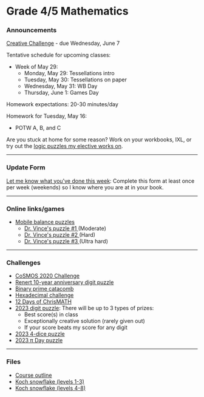 # Grade 4/5 Mathematics

### Announcements

<a href="http://vchan2.github.io/Challenges/Creative_Challenge.pdf">Creative Challenge</a> - due Wednesday, June 7


Tentative schedule for upcoming classes:

<!--
* Week of September 12:
    * Monday, September 12: Assessments
    * Tuesday, September 13: Assessments
    * Wednesday, September 14: WB day
    * Thursday, September 15: Games day
* Week of September 19:
    * Monday, September 19: PiMC Fermat 2022
    * Tuesday, September 20: PiMC Fermat 2022, Number Knockout
    * Wednesday, September 21: WB day
    * Thursday, September 22: Games day
* Week of September 26:
    * Monday, September 26: Hamiltonian path probability
    * Tuesday, September 27: Hamiltonian path probability
    * Wednesday, September 28: WB day
    * Thursday, September 29: FRIDAY SCHEDULE
    * Friday, September 30: Games day (Ubongo)
* Week of October 3:
    * Monday, October 3: Math contest
    * Tuesday, October 4: Extreme math
    * Wednesday, October 5: WB day
    * Thursday, October 6: Games day
* Week of October 10:
    * Tuesday, October 11: Prime factorization and number of factors
    * Wednesday, October 12: WB day
    * Thursday, October 13: Games day
* Week of October 17:
    * Monday, October 17: Prime factorization and number of factors
    * Tuesday, October 18: Puzzle
    * Wednesday, October 19: WB day
    * Thursday, October 20: Games day
* Week of October 24:
    * Monday, October 24: Inkies
    * Tuesday, October 25: Haunted puzzles
    * Wednesday, October 26: Pumpkin measurement
    * Thursday, October 27: WB day
* Week of October 31:
    * Monday, October 31: Halloween (no class)
    * Tuesday, November 1: Mobile puzzles
    * Wednesday, November 2: WB day
    * Thursday, November 3: Games day
* Week of November 14:
    * Monday, November 14: Reviews A and B
    * Tuesday, November 15: WB day
    * Wednesday, November 16: BCC
    * Thursday, November 17: Games day
* Week of November 21:
    * Monday, November 21: Systems of 2 linear equations
    * Tuesday, November 22: COL HArts (no class)
    * Wednesday, November 23: WB Day
    * Thursday, November 24: Games day (Inverse tournament)
* Week of November 28:
    * Monday, November 28: Number bases - introduction
    * Tuesday, November 29: Number bases - binary
    * Wednesday, November 39: Games day (Inverse tournament)
    * Thursday, December 1: WB Day
* Week of December 5:
    * Monday, December 5: Number bases - 3-dice in octal
    * Tuesday, December 6: Number bases - primes in binary puzzle
    * Wednesday, December 7: WB day 
    * Thursday, December 8: Games Day (Inverse tournament)
* Week of December 12:
    * Monday, December 12: Number bases - hexadecimal
    * Tuesday, December 13: Number bases - primes in binary puzzle
    * Wednesday, December 14: WB day 
    * Thursday, December 15: Games Day (Inverse tournament)
* Week of December 19:
    * Monday, December 19: Number bases - assorted contest problems
    * Tuesday, December 20: Winter math craft
    * Wednesday, December 21: WB day 
    * Thursday, December 22: Games Day
* Week of January 9:
    * Monday, January 9: Problem of the week
    * Tuesday, January 10: Problem of the week extension
    * Wednesday, January 11: WB day 
    * Thursday, January 12: Games Day
* Week of January 16:
    * Monday, January 16: Modular arithmetic
    * Tuesday, January 17: Modular arithmetic
    * Wednesday, January 18: WB day 
    * Thursday, January 19: Games Day
* Week of January 23:
    * Monday, January 23: Modular arithmetic
    * Tuesday, January 24: Modular arithmetic
    * Wednesday, January 25: WB day 
    * Thursday, January 26: Games Day
* Week of January 30:
    * Monday, January 30: Modular arithmetic
    * Tuesday, January 31: Quadrilaterals
    * Wednesday, February 1: WB day 
    * Thursday, February 2: Games Day
* Week of February 6:
    * Monday, February 6: Quadrilaterals project (more on quadrilaterals)
    * Tuesday, February 7: Quadrilaterals project (Venn-like diagrams)
    * Wednesday, February 1: Quadrilaterals project (geometric construction)
    * Thursday, February 2: Quadrilaterals project (work time)
* Week of February 27:
    * Monday, February 27: 2018 and 2019 Pascal review
    * Tuesday, February 28: Geometric construction
    * Wednesday, March 1: WB Day
    * Thursday, March 2: Games Day
* Week of March 6:
    * Monday, March 6: Geometric construction
    * Tuesday, March 7: WB Day/pi qualifiers
    * Wednesday, March 8: COL PE (no class)
    * Thursday, March 9: Games Day/pi qualifiers
* Week of March 13:
    * Monday, March 13: pi day
    * Tuesday, March 14: pi day
    * Wednesday, March 15: WB Day
    * Thursday, March 16: Games Day
* Week of March 20:
    * Monday, March 20: Renert Rabbit prep
    * Tuesday, March 21: Renert Rabbit prep
    * Wednesday, March 22: WB Day
    * Thursday, March 23: Renert Rabbit
* Week of March 27:
    * Monday, March 27: Renert Rabbit review
    * Tuesday, March 28: JMC prep (2012)
    * Wednesday, March 29: WB Day
    * Thursday, March 30: Games Day
* Week of April 3:
    * Monday, April 4: JMC review (2012)
    * Tuesday, April 5: JMC review (2012, 2013)
    * Wednesday, April 6: WB Day
    * Thursday, April 7: Games Day
* Week of April 10:
    * Monday, April 11: CESMC review (2012, 2013)
    * Tuesday, April 12: WB Day
    * Wednesday, April 13: Games Day
    * Thursday, April 14: No class
* Week of April 24:
    * Monday, April 24: CESMC review (2014-2017)
    * Tuesday, April 25: CESMC prep
    * Wednesday, April 26: CESMC
    * Thursday, April 27: Games Day
* Week of May 1:
    * Monday, May 1: JMC review (2014-2015)
    * Tuesday, May 2: JMC prep
    * Wednesday, May 3: JMC
    * Thursday, May 4: Games Day
* Week of May 8:
    * Monday, May 8: POTW
    * Tuesday, May 9: No class
    * Wednesday, May 10: No class
    * Thursday, May 11: WB Day
* Week of May 15:
    * Monday, May 15: POTW
    * Tuesday, May 16: WB Day
    * Wednesday, May 17: Gauss
    * Thursday, May 18: CoSMOS
* Week of May 22:
    * Monday, May 22: No class (holiday)
    * Tuesday, May 23: POTW (Mr. Vlad)
    * Wednesday, May 24: Games Day (Mr. Merrick)
    * Thursday, May 25: WB Day (Mr. Vlad)
-->
* Week of May 29:
    * Monday, May 29: Tessellations intro
    * Tuesday, May 30: Tessellations on paper
    * Wednesday, May 31: WB Day
    * Thursday, June 1: Games Day

<!--
* Week of June 5:
    * Monday, June 5: 
    * Tuesday, June 6:  Day
    * Wednesday, June 7: Games Day
    * Thursday, June 8: WB Day
-->

Homework expectations: 20-30 minutes/day

Homework for Tuesday, May 16:
   * POTW A, B, and C


<!--
Homework for Monday, Mar. 18:
   * 2013 JMC

Homework for Tuesday, Mar. 11:
   * 2021 and 2022 Renert Rabbit

Homework for Thursday, Feb. 9:
   * Quadrilateral project
      * <a href="https://vchan2.github.io/2022gr45/quadrilaterals.pdf">Information and example</a>
      * <a href="https://vchan2.github.io/2022gr45/Venn-like_triangles.pdf">Another example of a Venn-like diagram for triangles</a>
      * <a href="https://vchan2.github.io/2022gr45/Fact_file_eg_isosceles_triangle.pdf">Example of a fact file for the isosceles triangle</a>


Homework for Monday, Jan. 9:
   * <a href="https://vchan2.github.io/2022gr45/Number_Bases.pdf">Number Bases</a> - at least 5 questions

Homework for Wednesday, Dec. 14:
   * Hexadecimal conversion
-->

<!--
Over the April break, spend an average of at least 20 minutes on math per day. This time should be spent on: 
  * the <a href="https://vchan2.github.io/2021gr45/AprilBreak_CESMC-2016-Level-1.pdf">2016 CESMC</a> and <a href="https://vchan2.github.io/2021gr45/AprilBreak_Paper1.pdf">Paper 1</a> (MANDATORY),
  * <a href="https://vchan2.github.io/2021gr45/AprilBreak_Paper2.pdf">Paper 2</a> (OPTIONAL)
  * mental math (can be done orally with a parent, for e.g.)
  * math puzzles (e.g. sudoku, inkies, pixel puzzles, logic puzzles - many can be found on my <a href="https://vchan2.github.io/2021logicpuzzles.html">logic elective website</a>)
  * math games (e.g. 3 or 4-dice, aggression, 24, non-arcade <a href="mathplayground.com/">mathplayground games</a>)
  * <a href="https://ca.ixl.com/">IXL</a> (if you want to use IXL and do not have an active account, I need to know)
  * math contests
  * workbook power builders, final review, corrections, or content that is generally review/understood
-->

<!--
Over the break, spend an average of at least 20 minutes on math per day. This time should be spent on: 
  * Reviews A and B (MANDATORY),
  * mental math (can be done orally with a parent, for e.g.)
  * math puzzles (e.g. sudoku, inkies, pixel puzzles, logic puzzles - many can be found on my <a href="https://vchan2.github.io/2020logicpuzzles.html">logic elective website</a>)
  * math games (e.g. 3 or 4-dice, aggression, 24, non-arcade <a href="mathplayground.com/">mathplayground games</a>)
  * <a href="https://ca.ixl.com/">IXL</a> (if you want to use IXL and do not have an active account, I need to know)
  * math contests
  * workbook power builders, final review, corrections, or content that is generally review/understood
-->

<!--
Homework for Tuesday, April 5: 
  * Submit the JMC practice contest
Homework for Monday, March 21:
  * Submit the 2021 Renert Rabbit
Homework for Tuesday, February 15: 
  * Finish all 8 questions of the <a href="https://vchan2.github.io/2021gr45/Changing_ratios_adv_1.pdf">advanced "changing ratios" handout</a>
Homework for Tuesday, February 8: 
  * Finish the first 11 questions of the <a href="https://vchan2.github.io/2021gr45/changing_ratios_1.pdf">"changing ratios" handout</a>
Homework for Tuesday, February 1: 
  * Finish rotations handout
Homework for Tuesday, January 25: 
  * Finish first reflection handout and at least one of each type of problem (6 total) on the reflection of boxes handout
Homework for Tuesday, January 18: 
  * Finish translation handout
-->


<!--
Homework for Tuesday, December 7: 
  * Finish all 8 questions of the <a href="https://vchan2.github.io/2021gr45/Systems_of_2lin_eqns.pdf">"Systems of (2) linear equations" handout</a>
  * Finish 2 questions of the <a href="https://vchan2.github.io/2021gr45/Systems_of_3lin_eqns.pdf">"Systems of (3) linear equations" handout</a>
Note: fully worked out solutions using both elimination and substitution can be seen in this <a href="https://vchan2.github.io/2021gr45/Systems_of_2lin_eqns_eg.pdf">example</a>.
Homework for Tuesday, November 30: 
  * Finish all questions in Series 2 of the Shape Algebra packet
Homework for Tuesday, November 23: 
  * Finish up to question 15 in Series 1 of the Shape Algebra packet
-->

<!--
Over the break, spend an average of at least 20 minutes on math per day. This time should be spent on: 
  * Reviews A and B (MANDATORY),
  * mental math (can be done orally with a parent, for e.g.)
  * math puzzles (e.g. sudoku, inkies, pixel puzzles, logic puzzles - many can be found on my <a href="https://vchan2.github.io/2020logicpuzzles.html">logic elective website</a>)
  * math games (e.g. 3 or 4-dice, aggression, 24, non-arcade <a href="mathplayground.com/">mathplayground games</a>)
  * <a href="https://ca.ixl.com/">IXL</a> (if you want to use IXL and do not have an active account, I need to know)
  * math contests
  * workbook power builders, final review, corrections, or content that is generally review/understood
  * <a href="https://vchan2.github.io/Challenges/Rainbow_Stones.pdf">Rainbow stones</a> challenge (<a href="https://docs.google.com/spreadsheets/d/14wqepGsFxLAjsrSy6zXiKBE_6OWczlzNFa5q82cPxqg/edit?usp=sharing">Updated Rainbow stones checker</a>)
-->

<!--
Homework for Monday, October 25: 
  * Submit your estimates for the <a href="https://renertmath.github.io/RenertMath-PumpkinBomb2021/">Pumpkin Bomb 2021</a> activity
Homework for Friday, September 3:
  * Read and sign the course outline with your parents.
  * Complete the Introduction Questionnaire. This should take you about 15-25 minutes.
Homework for Tuesday, September 7:
  * Finish as much of the <a href="https://vchan2.github.io/Activities/0-100%20digit%20puzzle%20template.pdf">3 dice sheet</a> as you can (0 to 100 using 1, 4, 9)
  * (optional) <a href="https://vchan2.github.io/2021gr45/Word_problem_2021-09-03.pdf"> Word problem </a> 
Homework for Wednesday, September 29:
  * Finish order of operations/converting fractions to decimals booklet
-->


<!--
Over the break, spend at least 20 minutes on math per day. This time should be spent on: 
  * Reviews A and B,
  * <a href="https://vchan2.github.io/Challenges/2021-04-01_digit_puzzle.pdf"> 2021-04-01 challenge </a> (optional)
  * mental math (can be done orally with a parent, for e.g.)
  * math puzzles (e.g. sudoku, inkies, pixel puzzles, logic puzzles - many can be found on my <a href="https://vchan2.github.io/2020logicpuzzles.html">logic elective website</a>)
  * math games (e.g. 3 or 4-dice, aggression, 24, non-arcade <a href="mathplayground.com/">mathplayground games</a>)
  * <a href="https://ca.ixl.com/">IXL</a> (if you want to use IXL and do not have an active account, I need to know)
  * math contests - the Junior Math Contest is coming up, you can find past problems for practice <a href="https://science.ucalgary.ca/mathematics-statistics/engagement/educational-outreach/junior-math-contest/archive"> here</a>
  * workbook power builders, final review, corrections, or content that is generally review/understood
-->

<!--
Over the break, spend at least 20 minutes on math per day. This time should be spent on: 
  * Reviews A and B,
  * mental math (can be done orally with a parent, for e.g.)
  * math puzzles (e.g. sudoku, inkies, pixel puzzles, logic puzzles - many can be found on my <a href="https://vchan2.github.io/2020logicpuzzles.html">logic elective website</a>)
  * math games (e.g. 3 or 4-dice, aggression, 24, non-arcade <a href="mathplayground.com/">mathplayground games</a>)
  * <a href="https://ca.ixl.com/">IXL</a> (if you want to use IXL and do not have an active account, I need to know)
  * math contests
  * workbook power builders, final review, corrections, or content that is generally review/understood
  * <a href="https://vchan2.github.io/Challenges/Cupid's_quiver.pdf">Cupid's quiver challenge</a>
-->


<!--
Optional work for next week: create your own <a href="https://solveme.edc.org/mobiles/">mobile balance puzzles</a>.
Specific homework for Thursday, Feb. 4:
  * Write down your mathemagic trick in clearly defined steps as you would explain to an audience, and include a proof using algebra to show why your trick works.
Specific homework for Monday, Jan. 25:
  * Finish questions 1)a), 2)a), 3)a), and 4)a) from the <a href="https://vchan2.github.io/algebra/Algebra.pdf">"Misc. algebra problems" handout</a>. You must show all of your work, neatly and clearly. You may use a calculator.
Specific homework for Thursday, Jan. 14:
  * Finish the table from the <a href="https://vchan2.github.io/Activities/Packing-Pasta-handout.pdf">pasta packing activity</a>.
Specific homework for Monday, Jan. 4:
  * Complete Reviews A (no calculator) and B (calculator allowed). Your parents have the links. 
Over the break, try to spend an average of 20 minutes on math per day. This time should be spent on: 
  * Reviews A and B,
  * mental math (can be done orally with a parent, for e.g.)
  * math puzzles (e.g. sudoku, inkies, pixel puzzles, logic puzzles - some can be found on my <a href="https://vchan2.github.io/2020logicpuzzles.html">logic elective website</a>)
  * math games (e.g. 3 or 4-dice, aggression, 24, non-arcade <a href="mathplayground.com/">mathplayground games</a>)
  * <a href="https://ca.ixl.com/">IXL</a> (if you want to use IXL and do not have an active account, I need to know)
  * math contests
  * workbook power builders, final review, corrections, or content that is generally review/understood
  * the <a href="https://vchan2.github.io/Challenges/2020-21Winter_Break.pdf">Winter Break math challenges</a>
Over the break, spend at least 20 minutes on math per day. This time should be spent on: 
  * Reviews A and B,
  * mental math (can be done orally with a parent, for e.g.)
  * math puzzles (e.g. sudoku, inkies, pixel puzzles, logic puzzles - some can be found on my <a href="https://vchan2.github.io/2020logicpuzzles.html">logic elective website</a>)
  * math games (e.g. 3 or 4-dice, aggression, 24, non-arcade <a href="mathplayground.com/">mathplayground games</a>)
  * <a href="https://ca.ixl.com/">IXL</a> (if your child wishes to use IXL and does not have an active account, I need to know)
  * math contests - the BCC is coming up, you can find past problems for practice <a href="https://www.cemc.uwaterloo.ca/contests/past_contests.html#bcc"> here</a>
  * workbook power builders, final review, corrections, or content that is generally review/understood
-->


Are you stuck at home for some reason? Work on your workbooks, IXL, or try out the <a href="https://vchan2.github.io/2020logicpuzzles.html">logic puzzles my elective works on</a>.


<!--
Specific homework for Monday, June 21:
  * Fill out the End of Year feedback form (link available on Schoology)
Specific homework for Tuesday, June 8:
  * Make a copy of the <a href="https://docs.google.com/spreadsheets/d/1sd3U_BpCH6cc2I2BII17FAu8l3euVEq39oqJjDm8eLA/edit?usp=sharing">Pokemon data</a> (click on "File", then "Make a copy")
  * Play around with the graphs you can make using this data (click on "Insert", then "Chart"). You should have at least 2 different graphs/charts, but feel free to explore as many as you would like. Note: you should be using the data from the first tab, "Simplified_data", unless you would like to explore more variables and work with the data from the second tab, "Raw_data".
Specific homework for Thursday, June 3:
  * Fill out <a href="https://forms.gle/wNsXz2XbZ79ec1Gh8">this form</a> to submit your answers for the distance estimation.
Specific homework for Tuesday, May 4:
  * Create a tessellation, either digitally or on paper, using translations, reflections, or rotations. Feel free to add design embellishments, similar to the Escher tessellations we looked at in class. We will have a competition in-class to find the most interesting design! (For the tessellation project, you don't need more than 3x3 = 9 tiles in your tessellation, just to show how the tessellation works. In more complex tessellations, it turns out 9 might not be enough, but for the types of tessellations we did, it will be. Some people are experiencing difficulty with geogebra running too slowly when you have too many objects.)
Specific homework for Tuesday, April 27:
  * Practice making a single PDF of your "solutions" and uploading using the google form
Specific homework for Monday, April 26:
  * Play around with your translation tessellation. You may want to create a tessellation on paper based on your digital model.
Specific homework for Tuesday, March 23:
  * Complete, to the best of your ability, the 2019 JMC that was handed out in class. 
Specific homework for Tuesday, December 15:
  * Finish questions 9 and 10 on the <a href="https://vchan2.github.io/2020gr4/changing_ratios_01.pdf">"Changing Ratios"</a> handout.
Specific homework for Thursday, December 10:
  * Finish questions 6 and 7 on the <a href="https://vchan2.github.io/2020gr4/changing_ratios_01.pdf">"Changing Ratios"</a> handout.
Specific homework for Wednesday, December 9:
  * Finish questions 4 and 5 on the <a href="https://vchan2.github.io/2020gr4/changing_ratios_01.pdf">"Changing Ratios"</a> handout.
Specific homework for Monday, November 16: 
  * Finish Reviews A and B (get the link from your parents). You may test the system <a href="https://forms.gle/VezpduniDmU74iwb8"> here</a>.
Specific homework for Tuesday, October 13:
  * Finish the shape algebra series 0 and 1.
Specific homework for Monday, September 21:
  * Finish your worksheets (counts towards your daily math)
Specific homework for Thursday, September 3, 2020:
  * Join the Schoology course.
  * Fill out the <a href="https://forms.gle/7Cr4h1FoWTxSz2TD8">update form</a>.
  * Sign the course outline, have your parents sign it, and bring it to class.
  * Finish your "biography sheet" with the 4 questions.
  * Have an answer to the question: "What is the purpose of learning math?"
-->

---

### Update Form

<a href="https://forms.gle/TY1dej4kVh353kiN9"> Let me know what you've done this week</a>: Complete this form at least once per week (weekends) so I know where you are at in your book. 


<!--
You can see below if your entry has been recorded (it can take several minutes for the spreadsheet to update). Only record new information since your last update.
<p align="center">
<iframe src="https://docs.google.com/spreadsheets/d/e/2PACX-1vRKyjFED2oGNFD4i9CIM8U-lV3gmKU87IDq_tS0SBiLS3ySz7vH8cmXuCaIQPwvNMvZe8LxS6t5Hm9z/pubhtml?gid=37727654&amp;single=true&amp;widget=true&amp;headers=false" width="60%" height = "400"></iframe>
</p>
-->

---

### Online links/games

* <a href="https://solveme.edc.org/mobiles/"> Mobile balance puzzles </a>
   * <a href="https://solveme.edc.org/mobiles/?mobiles=200662"> Dr. Vince's puzzle #1 </a> (Moderate)
   * <a href="https://solveme.edc.org/mobiles/?mobiles=201443"> Dr. Vince's puzzle #2 </a> (Hard)
   * <a href="https://solveme.edc.org/mobiles/?mobiles=201442"> Dr. Vince's puzzle #3 </a> (Ultra hard)


<!--
* <a href="https://hex.frvr.com/">Hexagon line puzzle</a>
-->

<!--
* <a href="https://krazydad.com/play/starbattle/">krazydad Star Battle interactive</a>
* <a href="https://www.mathplayground.com/candy_challenge_game.html">Candy challenge</a>
* <a href="https://www.puzzle-tents.com/">Tents</a>
-->

<!--
* <a href="https://snap.berkeley.edu/snap/snap.html#present:Username=psafa&ProjectName=Numbers%20Game"> Measurement/estimation game </a>
* <a href="https://www.mathplayground.com/"> Math Playground </a> (In particular, <a href="https://www.mathplayground.com/index_prealgebra.html"> prealgebra games</a>)
* <a href="https://www.mathplayground.com/ASB_Index.html"> Math playground multiplayer games </a> - Compete against other players in a variety of games.
* <a href="https://www.playok.com/en/hex/#100"> Hex online </a> - Play against other people
* <a href="https://solveme.edc.org/mobiles/"> Mobile balance puzzles </a>
   * <a href="https://solveme.edc.org/mobiles/?mobiles=200662"> Dr. Vince's puzzle #1 </a> (Moderate)
   * <a href="https://solveme.edc.org/mobiles/?mobiles=201443"> Dr. Vince's puzzle #2 </a> (Hard)
   * <a href="https://solveme.edc.org/mobiles/?mobiles=201442"> Dr. Vince's puzzle #3 </a> (Ultra hard)
* <a href="http://www.euclidthegame.com/Tutorial/"> Euclid the game </a>
* <a href="https://www.geogebra.org/classic?lang=en"> Geogebra (classic) </a>
-->

---

### Challenges

* <a href="https://renertmath.github.io/RenertMath-CelebrateMath/">CoSMOS 2020 Challenge</a> 
* <a href="https://vchan2.github.io/Challenges/10_2022_2023_digit_puzzle.pdf">Renert 10-year anniversary digit puzzle</a>
* <a href="https://vchan2.github.io/Challenges/binary_prime_catacomb.pdf">Binary prime catacomb</a>
* <a href="https://vchan2.github.io/Challenges/2022_Hexadecimal_challenge.pdf">Hexadecimal challenge</a>
* <a href="https://renertmath.github.io/Challenges/12Days2022.html">12 Days of ChrisMATH</a>
* <a href="https://vchan2.github.io/Challenges/digit_puzzle_2023.pdf">2023 digit puzzle</a>: There will be up to 3 types of prizes:
   * Best score(s) in class
   * Exceptionally creative solution (rarely given out)
   * If your score beats my score for any digit
* <a href="https://vchan2.github.io/Challenges/digit_puzzle_2023_4dice.pdf">2023 4-dice puzzle</a>
* <a href="https://vchan2.github.io/pi/pi_2023.pdf">2023 &pi; Day puzzle</a>



<!--
* <a href="https://vchan2.github.io/Challenges/Rainbow_Stones.pdf"> Rainbow stones </a>
* <a href="https://vchan2.github.io/Challenges/Boomerang_fractions.pdf"> Boomerang fractions </a>
* <a href="https://vchan2.github.io/Challenges/Fruit_puzzle.pdf"> Fruit algebra puzzle - over 95% of people cannot solve this! </a>
* <a href="https://vchan2.github.io/Challenges/2020-21Winter_Break.pdf"> Winter Break math challenges </a> (<a href="https://vchan2.github.io/Challenges/2020-21Winter_Break_winners.pdf">Results</a>)
* <a href="https://vchan2.github.io/Challenges/Cupid's_quiver.pdf"> Cupid's quiver </a>
* <a href="https://vchan2.github.io/Challenges/pi_digit_puzzle2021basic.pdf"> &pi; day 2021 challenge (basic version) </a>
* <a href="https://vchan2.github.io/Challenges/pi_digit_puzzle2021.pdf"> &pi; day 2021 challenge (advanced version) </a>
* <a href="https://vchan2.github.io/Challenges/2021-04-01_digit_puzzle.pdf"> 2021-04-01 challenge </a>
-->

---

### Files

* <a href="https://vchan2.github.io/2022gr45/Math_Gr4-5_Course_Outline_2022-2023.pdf">Course outline</a>
* <a href="https://github.com/vchan2/vchan2.github.io/blob/master/Activities/Koch_snowflake.pdf">Koch snowflake (levels 1-3)</a>
* <a href="https://github.com/vchan2/vchan2.github.io/blob/master/Activities/Koch_snowflake_4+.pdf">Koch snowflake (levels 4-8)</a>

<!--
* <a href="https://vchan2.github.io/2020gr4/Mini-math_Gr4.pdf"> Mini-math </a> (<a href="https://vchan2.github.io/2020gr4/Mini-math_Gr4_sol.pdf">Solutions</a>)
-->
